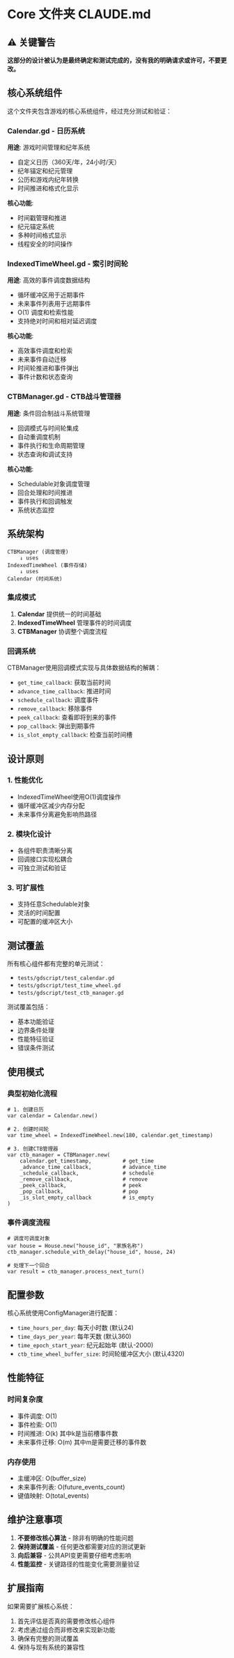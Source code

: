 # Core 文件夹 CLAUDE.md

## ⚠️ 关键警告

**这部分的设计被认为是最终确定和测试完成的，没有我的明确请求或许可，不要更改。**

## 核心系统组件

这个文件夹包含游戏的核心系统组件，经过充分测试和验证：

### Calendar.gd - 日历系统
**用途**: 游戏时间管理和纪年系统
- 自定义日历（360天/年，24小时/天）
- 纪年锚定和纪元管理
- 公历和游戏内纪年转换
- 时间推进和格式化显示

**核心功能**:
- 时间戳管理和推进
- 纪元锚定系统
- 多种时间格式显示
- 线程安全的时间操作

### IndexedTimeWheel.gd - 索引时间轮
**用途**: 高效的事件调度数据结构
- 循环缓冲区用于近期事件
- 未来事件列表用于远期事件
- O(1) 调度和检索性能
- 支持绝对时间和相对延迟调度

**核心功能**:
- 高效事件调度和检索
- 未来事件自动迁移
- 时间轮推进和事件弹出
- 事件计数和状态查询

### CTBManager.gd - CTB战斗管理器
**用途**: 条件回合制战斗系统管理
- 回调模式与时间轮集成
- 自动重调度机制
- 事件执行和生命周期管理
- 状态查询和调试支持

**核心功能**:
- Schedulable对象调度管理
- 回合处理和时间推进
- 事件执行和回调触发
- 系统状态监控

## 系统架构

```
CTBManager (调度管理)
    ↓ uses
IndexedTimeWheel (事件存储)
    ↓ uses  
Calendar (时间系统)
```

### 集成模式
1. **Calendar** 提供统一的时间基础
2. **IndexedTimeWheel** 管理事件的时间调度
3. **CTBManager** 协调整个调度流程

### 回调系统
CTBManager使用回调模式实现与具体数据结构的解耦：
- `get_time_callback`: 获取当前时间
- `advance_time_callback`: 推进时间
- `schedule_callback`: 调度事件
- `remove_callback`: 移除事件
- `peek_callback`: 查看即将到来的事件
- `pop_callback`: 弹出到期事件
- `is_slot_empty_callback`: 检查当前时间槽

## 设计原则

### 1. 性能优化
- IndexedTimeWheel使用O(1)调度操作
- 循环缓冲区减少内存分配
- 未来事件分离避免影响热路径

### 2. 模块化设计
- 各组件职责清晰分离
- 回调接口实现松耦合
- 可独立测试和验证

### 3. 可扩展性
- 支持任意Schedulable对象
- 灵活的时间配置
- 可配置的缓冲区大小

## 测试覆盖

所有核心组件都有完整的单元测试：
- `tests/gdscript/test_calendar.gd`
- `tests/gdscript/test_time_wheel.gd`
- `tests/gdscript/test_ctb_manager.gd`

测试覆盖包括：
- 基本功能验证
- 边界条件处理
- 性能特征验证
- 错误条件测试

## 使用模式

### 典型初始化流程
```gdscript
# 1. 创建日历
var calendar = Calendar.new()

# 2. 创建时间轮
var time_wheel = IndexedTimeWheel.new(180, calendar.get_timestamp)

# 3. 创建CTB管理器
var ctb_manager = CTBManager.new(
    calendar.get_timestamp,          # get_time
    _advance_time_callback,          # advance_time
    _schedule_callback,              # schedule
    _remove_callback,                # remove
    _peek_callback,                  # peek
    _pop_callback,                   # pop
    _is_slot_empty_callback          # is_empty
)
```

### 事件调度流程
```gdscript
# 调度可调度对象
var house = House.new("house_id", "家族名称")
ctb_manager.schedule_with_delay("house_id", house, 24)

# 处理下一个回合
var result = ctb_manager.process_next_turn()
```

## 配置参数

核心系统使用ConfigManager进行配置：
- `time_hours_per_day`: 每天小时数 (默认24)
- `time_days_per_year`: 每年天数 (默认360)
- `time_epoch_start_year`: 纪元起始年 (默认-2000)
- `ctb_time_wheel_buffer_size`: 时间轮缓冲区大小 (默认4320)

## 性能特征

### 时间复杂度
- 事件调度: O(1)
- 事件检索: O(1)
- 时间推进: O(k) 其中k是当前槽事件数
- 未来事件迁移: O(m) 其中m是需要迁移的事件数

### 内存使用
- 主缓冲区: O(buffer_size)
- 未来事件列表: O(future_events_count)
- 键值映射: O(total_events)

## 维护注意事项

1. **不要修改核心算法** - 除非有明确的性能问题
2. **保持测试覆盖** - 任何更改都需要对应的测试更新
3. **向后兼容** - 公共API变更需要仔细考虑影响
4. **性能监控** - 关键路径的性能变化需要测量验证

## 扩展指南

如果需要扩展核心系统：
1. 首先评估是否真的需要修改核心组件
2. 考虑通过组合而非修改来实现新功能
3. 确保有完整的测试覆盖
4. 保持与现有系统的兼容性